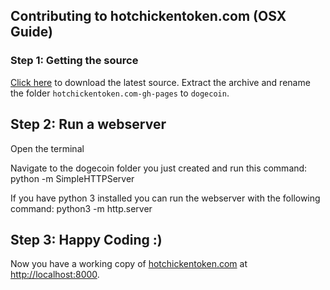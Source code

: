 ## Contributing to hotchickentoken.com (OSX Guide)


### Step 1: Getting the source

[Click here](https://github.com/dogecoin/hotchickentoken.com/archive/gh-pages.zip) to download the latest source.
Extract the archive and rename the folder `hotchickentoken.com-gh-pages` to `dogecoin`.

## Step 2: Run a webserver

Open the terminal

Navigate to the dogecoin folder you just created and run this command:
python -m SimpleHTTPServer

If you have python 3 installed you can run the webserver with the following command:
python3 -m http.server

## Step 3: Happy Coding :)

Now you have a working copy of [hotchickentoken.com](https://hotchickentoken.com) at [http://localhost:8000](http://localhost:8000).
